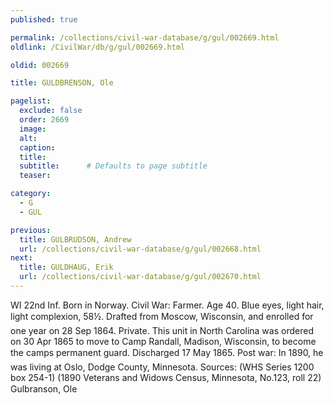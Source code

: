 ```yaml
---
published: true

permalink: /collections/civil-war-database/g/gul/002669.html
oldlink: /CivilWar/db/g/gul/002669.html

oldid: 002669

title: GULDBRENSON, Ole

pagelist:
  exclude: false
  order: 2669
  image: 
  alt:
  caption:
  title:
  subtitle:      # Defaults to page subtitle
  teaser:

category: 
  - G 
  - GUL

previous:
  title: GULBRUDSON, Andrew
  url: /collections/civil-war-database/g/gul/002668.html  
next:
  title: GULDHAUG, Erik
  url: /collections/civil-war-database/g/gul/002670.html   
---
```

WI 22nd Inf. Born in Norway. Civil War: Farmer. Age 40. Blue eyes, light hair, light complexion, 5&#146;8&frac12;&#148;. Drafted from Moscow, Wisconsin, and enrolled for one year on 28 Sep 1864. Private. This unit in North Carolina was ordered on 30 Apr 1865 to move to Camp Randall, Madison, Wisconsin, to become the camp&#146;s permanent guard. Discharged 17 May 1865. Post war: In 1890, he was living at Oslo, Dodge County, Minnesota. Sources: (WHS Series 1200 box 254-1) (1890 Veterans and Widows Census, Minnesota, No.123, roll 22) &#147;Gulbranson, Ole&#148;
